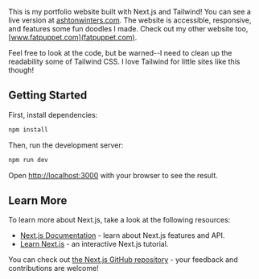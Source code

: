 This is my portfolio website built with Next.js and Tailwind! You can see a live version at [ashtonwinters.com](ashtonwinters.com).
The website is accessible, responsive, and features some fun doodles I made. Check out my other website too, [www.fatpuppet.com](fatpuppet.com).

Feel free to look at the code, but be warned--I need to clean up the readability some of Tailwind CSS. I love Tailwind for little sites like this though!

## Getting Started

First, install dependencies:
```bash
npm install
```

Then, run the development server:

```bash
npm run dev
```

Open [http://localhost:3000](http://localhost:3000) with your browser to see the result.

## Learn More

To learn more about Next.js, take a look at the following resources:

- [Next.js Documentation](https://nextjs.org/docs) - learn about Next.js features and API.
- [Learn Next.js](https://nextjs.org/learn) - an interactive Next.js tutorial.

You can check out [the Next.js GitHub repository](https://github.com/vercel/next.js/) - your feedback and contributions are welcome!